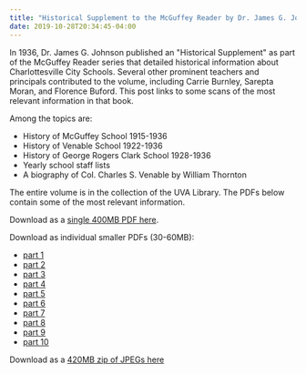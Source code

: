 ```yaml
---
title: "Historical Supplement to the McGuffey Reader by Dr. James G. Johnson"
date: 2019-10-28T20:34:45-04:00
---
```


In 1936, Dr. James G. Johnson published an "Historical Supplement" as part of the McGuffey Reader series that detailed historical information about Charlottesville City Schools.  Several other prominent teachers and principals contributed to the volume, including Carrie Burnley, Sarepta Moran, and Florence Buford. This post links to some scans of the most relevant information in that book.

<!--more--> 

Among the topics are:

* History of McGuffey School 1915-1936
* History of Venable School 1922-1936
* History of George Rogers Clark School 1928-1936
* Yearly school staff lists
* A biography of Col. Charles S. Venable by William Thornton

The entire volume is in the collection of the UVA Library. The PDFs below contain some of the most relevant information.

Download as a [single 400MB PDF here](http://static.correctingthenarrative.org/Johnson_McGuffey_Reader_Supplement_1936.pdf).

Download as individual smaller PDFs (30-60MB): 

* [part 1](http://static.correctingthenarrative.org/Johnson_McGuffey_Reader_Supplement_1936_part1.pdf)
* [part 2](http://static.correctingthenarrative.org/Johnson_McGuffey_Reader_Supplement_1936_part2.pdf)
* [part 3](http://static.correctingthenarrative.org/Johnson_McGuffey_Reader_Supplement_1936_part3.pdf)
* [part 4](http://static.correctingthenarrative.org/Johnson_McGuffey_Reader_Supplement_1936_part4.pdf)
* [part 5](http://static.correctingthenarrative.org/Johnson_McGuffey_Reader_Supplement_1936_part5.pdf)
* [part 6](http://static.correctingthenarrative.org/Johnson_McGuffey_Reader_Supplement_1936_part6.pdf)
* [part 7](http://static.correctingthenarrative.org/Johnson_McGuffey_Reader_Supplement_1936_part7.pdf)
* [part 8](http://static.correctingthenarrative.org/Johnson_McGuffey_Reader_Supplement_1936_part8.pdf)
* [part 9](http://static.correctingthenarrative.org/Johnson_McGuffey_Reader_Supplement_1936_part9.pdf)
* [part 10](http://static.correctingthenarrative.org/Johnson_McGuffey_Reader_Supplement_1936_part10.pdf)

Download as a [420MB zip of JPEGs here](http://static.correctingthenarrative.org/Johnson_McGuffey_Reader_Supplement_1936.zip)
